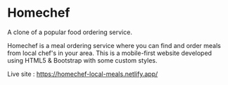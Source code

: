 
# Homechef
A clone of a popular food ordering service.

Homechef is a meal ordering service where you can find and order meals from local chef's in your area. 
This is a mobile-first website developed using HTML5 & Bootstrap with some custom styles. 

Live site :
https://homechef-local-meals.netlify.app/
